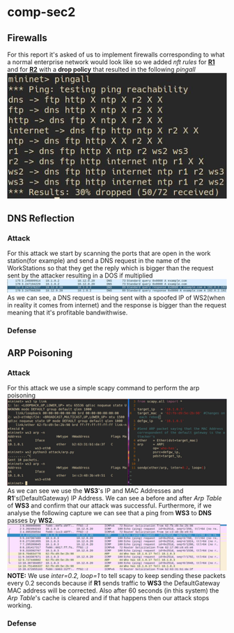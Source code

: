 # comp-sec2
## Firewalls
For this report it's asked of us to implement firewalls corresponding to what a normal enterprise network would look like so we added *nft rules* for [**R1**](https://github.com/l3un4m/comp-sec2/blob/main/firewall/r1.nft) and for [**R2**](https://github.com/l3un4m/comp-sec2/blob/main/firewall/r2.nft) with a **drop policy** that resulted in the following *pingall*
![a](/screenshots/pingall.png)

## DNS Reflection
### Attack
For this attack we start by scanning the ports that are open in the work station(for example) and send a DNS request in the name of the WorkStations so that they get the reply which is bigger than the request sent by the attacker resulting in a DOS if multiplied
![dns](/screenshots/dns.jpg)
As we can see, a DNS request is being sent with a spoofed IP of WS2(when in reality it comes from internet) and the response is bigger than the request meaning that it's profitable bandwithwise.
### Defense

## ARP Poisoning
### Attack
For this attack we use a simple scapy command to perform the arp poisoning
![arp1](/screenshots/arp1.jpg)
As we can see we use the **WS3**'s IP and MAC Addresses and **R1**'s(DefaultGateway) IP Address. We can see a before and after *Arp Table* of **WS3** and confirm that our attack was successful. Furthermore, if we analyse the following capture we can see that a ping from **WS3** to **DNS** passes by **WS2**.
![arp2](/screenshots/arp2.jpg)
**NOTE:** We use *inter=0.2, loop=1* to tell scapy to keep sending these packets every 0.2 seconds because if **R1** sends traffic to **WS3** the DefaultGateway MAC address will be corrected. Also after 60 seconds (in this system) the *Arp Table*'s cache is cleared and if that happens then our attack stops working.
### Defense
